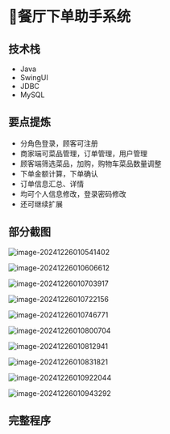 # 🍗餐厅下单助手系统<Badge type="success" text="新" vertical="top" />

<MyGlobalComponent />

## 技术栈

- Java
- SwingUI
- JDBC
- MySQL

## 要点提炼

- 分角色登录，顾客可注册
- 商家端可菜品管理，订单管理，用户管理
- 顾客端筛选菜品，加购，购物车菜品数量调整
- 下单金额计算，下单确认
- 订单信息汇总、详情
- 均可个人信息修改，登录密码修改
- 还可继续扩展

## 部分截图

![image-20241226010541402](http://cdn.qiniu.liyansheng.top/img/image-20241226010541402.png)

![image-20241226010606612](http://cdn.qiniu.liyansheng.top/img/image-20241226010606612.png)

![image-20241226010703917](http://cdn.qiniu.liyansheng.top/img/image-20241226010703917.png)

![image-20241226010722156](http://cdn.qiniu.liyansheng.top/img/image-20241226010722156.png)

![image-20241226010746771](http://cdn.qiniu.liyansheng.top/img/image-20241226010746771.png)

![image-20241226010800704](http://cdn.qiniu.liyansheng.top/img/image-20241226010800704.png)

![image-20241226010812941](http://cdn.qiniu.liyansheng.top/img/image-20241226010812941.png)

![image-20241226010831821](http://cdn.qiniu.liyansheng.top/img/image-20241226010831821.png)

![image-20241226010922044](http://cdn.qiniu.liyansheng.top/img/image-20241226010922044.png)

![image-20241226010943292](http://cdn.qiniu.liyansheng.top/img/image-20241226010943292.png)

## 完整程序

<PaymentButton :productId="179" />